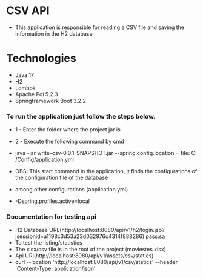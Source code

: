 # CSV API

- This application is responsible for reading a CSV file and saving the information in the H2 database

# Technologies

- Java 17
- H2
- Lombok
- Apache Poi 5.2.3
- Springframework Boot 3.2.2

### To run the application just follow the steps below.

- 1 - Enter the folder where the project jar is
- 2 - Execute the following command by cmd

- java -jar write-csv-0.0.1-SNAPSHOT.jar --spring.config.location = file: C: /Config/application.yml
- OBS: This start command in the application, it finds the configurations of the configuration file of the database
- among other configurations (application.yml)
- -Dspring.profiles.active=local

### Documentation for testing api
- H2 Database URL(http://localhost:8080/api/v1/h2/login.jsp?jsessionid=a1198c3d53a23d032976c4314f888286) pass:sa
- To test the listing/statistics
- The xlsx/csv file is in the root of the project (moviestes.xlsx)
- Api URI(http://localhost:8080/api/v1/assets/csv/statics) 
- curl --location 'http://localhost:8080/api/v1/csv/statics' \--header 'Content-Type: application/json'
